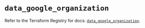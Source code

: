 # `data_google_organization`

Refer to the Terraform Registry for docs: [`data_google_organization`](https://registry.terraform.io/providers/hashicorp/google/6.8.0/docs/data-sources/organization).

